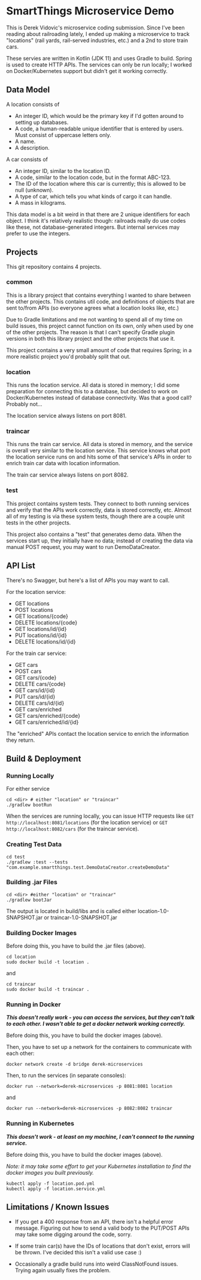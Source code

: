 # SmartThings Microservice Demo

This is Derek Vidovic's microservice coding submission.
Since I've been reading about railroading lately, I ended up making a microservice to track "locations" (rail yards, rail-served industries, etc.)
and a 2nd to store train cars.

These servies are written in Kotlin (JDK 11) and uses Gradle to build.
Spring is used to create HTTP APIs.
The services can only be run locally; I worked on Docker/Kubernetes support but didn't get it working correctly.


## Data Model

A location consists of
* An integer ID, which would be the primary key if I'd gotten around to setting up databases.
* A code, a human-readable unique identifier that is entered by users. Must consist of uppercase letters only.
* A name.
* A description.

A car consists of
* An integer ID, similar to the location ID.
* A code, similar to the location code, but in the format ABC-123.
* The ID of the location where this car is currently; this is allowed to be null (unknown).
* A type of car, which tells you what kinds of cargo it can handle.
* A mass in kilograms.

This data model is a bit weird in that there are 2 unique identifiers for each object.
I think it's relatively realistic though: railroads really do use codes like these, not database-generated integers.
But internal services may prefer to use the integers.


## Projects

This git repository contains 4 projects.

### common

This is a library project that contains everything I wanted to share between the other projects.
This contains util code, and definitions of objects that are sent to/from APIs (so everyone agrees what a location looks like, etc.)

Due to Gradle limitations and me not wanting to spend all of my time on build issues,
this project cannot function on its own, only when used by one of the other projects.
The reason is that I can't specify Gradle plugin versions in both this library project and the other projects that use it.

This project contains a very small amount of code that requires Spring; in a more realistic project you'd probably split that out.


### location

This runs the location service. All data is stored in memory; I did some preparation for connecting this to a database,
but decided to work on Docker/Kubernetes instead of database connectivity. Was that a good call? Probably not...

The location service always listens on port 8081.


### traincar

This runs the train car service. All data is stored in memory, and the service is overall very similar to the location service.
This service knows what port the location service runs on and hits some of that service's APIs
in order to enrich train car data with location information.

The train car service always listens on port 8082.


### test

This project contains system tests. They connect to both running services and verify that the APIs work correctly, data is stored correctly, etc.
Almost all of my testing is via these system tests, though there are a couple unit tests in the other projects.

This project also contains a "test" that generates demo data.
When the services start up, they initially have no data;
instead of creating the data via manual POST request, you may want to run DemoDataCreator.


## API List

There's no Swagger, but here's a list of APIs you may want to call.

For the location service:
* GET locations
* POST locations
* GET locations/{code}
* DELETE locations/{code}
* GET locations/id/{id}
* PUT locations/id/{id}
* DELETE locations/id/{id}

For the train car service:
* GET cars
* POST cars
* GET cars/{code}
* DELETE cars/{code}
* GET cars/id/{id}
* PUT cars/id/{id}
* DELETE cars/id/{id}
* GET cars/enriched
* GET cars/enriched/{code}
* GET cars/enriched/id/{id}

The "enriched" APIs contact the location service to enrich the information they return.


## Build & Deployment

### Running Locally

For either service

```
cd <dir> # either "location" or "traincar"
./gradlew bootRun
```
When the services are running locally, you can issue HTTP requests like
`GET http://localhost:8081/locations` (for the location service) or
`GET http://localhost:8082/cars` (for the traincar service).


### Creating Test Data

```
cd test
./gradlew :test --tests "com.example.smartthings.test.DemoDataCreator.createDemoData"
```


### Building .jar Files

```
cd <dir> #either "location" or "traincar"
./gradlew bootJar
```

The output is located in build/libs and is called either location-1.0-SNAPSHOT.jar or traincar-1.0-SNAPSHOT.jar


### Building Docker Images

Before doing this, you have to build the .jar files (above).

```
cd location
sudo docker build -t location .
```

and

```
cd traincar
sudo docker build -t traincar .
```


### Running in Docker

***This doesn't really work - you can access the services, but they can't talk to each other.
I wasn't able to get a docker network working correctly.***

Before doing this, you have to build the docker images (above).

Then, you have to set up a network for the containers to communicate with each other:

```docker network create -d bridge derek-microservices```

Then, to run the services (in separate consoles):

```docker run --network=derek-microservices -p 8081:8081 location```

and

```docker run --network=derek-microservices -p 8082:8082 traincar```


### Running in Kubernetes

***This doesn't work - at least on my machine, I can't connect to the running service.***

Before doing this, you have to build the docker images (above).

*Note: it may take some effort to get your Kubernetes installation to find the docker images you built previously.*

```
kubectl apply -f location.pod.yml
kubectl apply -f location.service.yml
```


## Limitations / Known Issues

* If you get a 400 response from an API, there isn't a helpful error message.
Figuring out how to send a valid body to the PUT/POST APIs may take some digging around the code, sorry.

* If some train car(s) have the IDs of locations that don't exist, errors will be thrown.
I've decided this isn't a valid use case :)
  
* Occasionally a gradle build runs into weird ClassNotFound issues. Trying again usually fixes the problem.